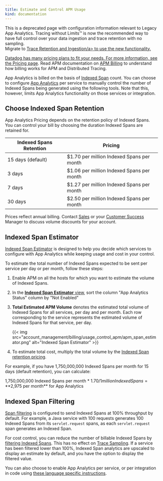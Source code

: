 ```yaml
---
title: Estimate and Control APM Usage
kind: documentation
---
```


<div class="alert alert-danger">
This is a deprecated page with configuration information relevant to Legacy App Analytics. Tracing without Limits™ is now the recommended way to have full control over your data ingestion and trace retention with no sampling.
<br>
Migrate to <a href="https://docs.datadoghq.com/tracing/trace_retention_and_ingestion">Trace Retention and Ingestion/a> to use the new functionality.
</div>

Datadog has many pricing plans to fit your needs. For more information, see the [Pricing page][1].
Read APM documentation on [APM Billing][2] to understand how billing works for APM and Distributed Tracing.

App Analytics is billed on the basis of [Indexed Span][3] count. You can choose to configure [App Analytics][4] per service to manually control the number of Indexed Spans being generated using the following tools. Note that this, however, limits App Analytics functionality on those services or integration.

## Choose Indexed Span Retention

App Analytics Pricing depends on the retention policy of Indexed Spans. You can control your bill by choosing the duration Indexed Spans are retained for.

| Indexed Spans Retention | Pricing                                    |
|--------------------------|--------------------------------------------|
| 15 days (default)        | $1.70 per million Indexed Spans per month |
| 3 days                   | $1.06 per million Indexed Spans per month |
| 7 days                   | $1.27 per million Indexed Spans per month |
| 30 days                  | $2.50 per million Indexed Spans per month |

Prices reflect annual billing. Contact [Sales][5] or your [Customer Success][6] Manager to discuss volume discounts for your account.

## Indexed Span Estimator

[Indexed Span Estimator][7] is designed to help you decide which services to configure with App Analytics while keeping usage and cost in your control.

To estimate the total number of Indexed Spans expected to be sent per service per day or per month, follow these steps:

1. Enable APM on all the hosts for which you want to estimate the volume of Indexed Spans.
2. In the [**Indexed Span Estimator** view][7], sort the column "App Analytics Status" column by "Not Enabled"
3. **Total Estimated APM Volume** denotes the estimated total volume of Indexed Spans for all services, per day and per month. Each row corresponding to the service represents the estimated volume of Indexed Spans for that service, per day.

    {{< img src="account_management/billing/usage_control_apm/apm_span_estimator.png" alt="Indexed Span Estimator" >}}

4. To estimate total cost, multiply the total volume by the [Indexed Span retention pricing][8].

For example, if you have 1,750,000,000 Indexed Spans per month for 15 days (default retention), you can calculate:

1,750,000,000 Indexed Spans per month * $1.70 / 1 million Indexed Spans = **$2,975 per month** for App Analytics

## Indexed Span Filtering

[Span filtering][9] is configured to send Indexed Spans at 100% throughput by default. For example, a Java service with 100 requests generates 100 Indexed Spans from its `servlet.request` spans, as each `servlet.request` span generates an Indexed Span.

For cost control, you can reduce the number of billable Indexed Spans by [filtering Indexed Spans][9]. This has no effect on [Trace Sampling][10]. If a service has been filtered lower than 100%, Indexed Span analytics are upscaled to display an estimate by default, and you have the option to display the filtered value.

You can also choose to enable App Analytics per service, or per integration in code using [these language specific instructions][11].

[1]: https://www.datadoghq.com/pricing
[2]: /account_management/billing/apm_distributed_tracing/
[3]: /tracing/visualization/#apm-event
[4]: /tracing/app_analytics/
[5]: mailto:sales@datadoghq.com
[6]: mailto:success@datadoghq.com
[7]: https://app.datadoghq.com/apm/settings
[8]: /account_management/billing/usage_control_apm/#choose-analyzed-span-retention
[9]: https://app.datadoghq.com/apm/settings?env=datadoghq.com&activeTab=0
[10]: /tracing/guide/trace_sampling_and_storage/
[11]: /tracing/app_analytics/?tab=java#configure-additional-services-optional
